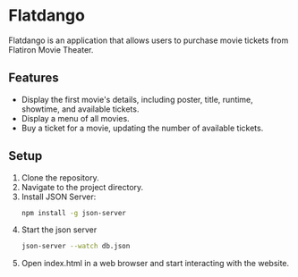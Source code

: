 # Flatdango

Flatdango is an application that allows users to purchase movie tickets from Flatiron Movie Theater.

## Features

- Display the first movie's details, including poster, title, runtime, showtime, and available tickets.
- Display a menu of all movies.
- Buy a ticket for a movie, updating the number of available tickets.

## Setup

1. Clone the repository.
2. Navigate to the project directory.
3. Install JSON Server:
   ```bash
   npm install -g json-server
   ```
4. Start the json server
   ```bash
   json-server --watch db.json
   ```
5. Open index.html in a web browser and start interacting with the website.
